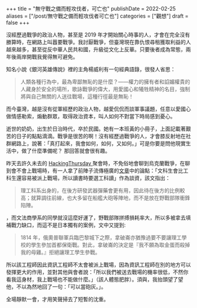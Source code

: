 +++
title = "無守戰之備而輕攻伐者，可亡也"
publishDate = 2022-02-25
aliases = ["/post/無守戰之備而輕攻伐者可亡也"]
categories = ["觀想"]
draft = false
+++

沒經歷過戰爭的政治人物，甚至是 2019 年才開始關心時事的人，才會在完全沒有勝算時，在網路上叫囂要戰爭。我討厭戰爭，但臺灣現在靠仇恨尋租獲取利益的人越來越多，甚至從反中華人民共和國，升級從文化上反華。只要後者成為常態，兩年後兩岸開戰我覺得無可避免。

知名小說《銀河英雄傳說》裡的主角楊威利有一句經典語錄，很發人省思：

> 人類各種行為中，最為卑鄙無恥的是什麼？——權力的擁有者和諂媚權貴的人藏身於安全的場所，歌詠戰爭的偉大，用愛國心和犧牲精神的名目，強制將與自己無關的人送往戰場，這種行徑最是無恥！

而今臺灣，越是沒有從軍經歷的政治人物，越愛侃侃而談軍事議題，任意以愛國心做情感勒索，煽動群眾，取得政治資本，叫人如何不對當下時局感到憂心。

逝世的奶奶，出生於日治時代，卒於民國。她有一本班黃的小冊子，上面記載著艱苦的日子的點點滴滴。戰爭是很苦的啊！沒有經歷過戰爭的人，才會膝反射地在社群網路上，說著：「真打起來，我會如何，如何，又如何。」可是你要是問他現實生活中，做了什麼準備呢？ 那回答就會很有趣。

昨天去許久未去的 [HackingThursday ](https://www.hackingthursday.org/)聚會時，不免俗地會聊到烏克蘭戰爭，在聊到會不會上戰場時，有一人拿了前陣子流傳極廣的[文章](https://www.i-media.tw/Article/Detail/18414kj)中的論點：「文科生會比工科生還容易被派上戰場，所以讀書時要選工科讀」作為談資，該文指出：

> 理工科系出身的，在後方研發武器彈藥會更有用，因此待在後方的比例較高；就算調往前線，也大多留在船艦大砲等陣地，而不是放在野戰部隊衝鋒陷陣。

，而文法商學系的同學就沒這麼好運了，野戰部隊拼搏損耗率大，所以多被拿去填補戰力缺口，而這不是日本獨有的案例，文中又提到:

> 1814 年，俄奧普聯軍兵臨巴黎城下之際，拿破崙亦猶豫過要不要讓理工學校的學生參加首都保衛戰。對此，拿破崙的決定是『我不願為取金蛋而殺掉我的母雞。』拒絕讓理工學生參戰。

所以該工程師因此資訊工程師不太會被派上戰場，因為資訊工程師在別的地方可以發揮更大的作用，並對其他與會者說：「所以我們被送去戰場的機率很低，不然你看我這身材，我上戰場也不能做什麼。」（該人體態肥胖）。須與，我抬頭望了望他，不以為然地回了一句：「可以當砲灰。」。

全場靜默一會，才用笑聲掃去了短暫的沈重。

